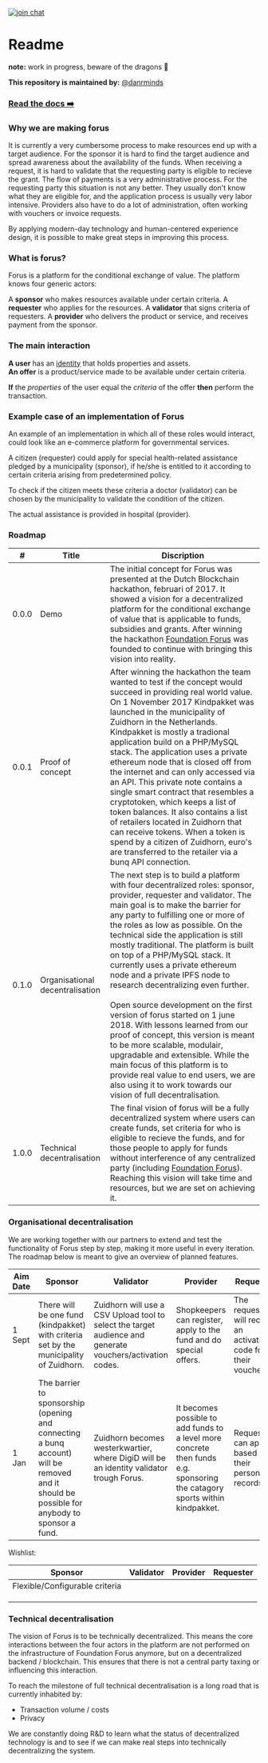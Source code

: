[![join chat](https://img.shields.io/badge/join%20chat-forus-green.svg)](https://chat.forus.io/channel/forus)

# Readme

**note:** work in progress, beware of the dragons 🐉 

**This repository is maintained by:** [@danrminds](https://github.com/danrminds)

### [Read the docs ➡️](docs/README.md)

### Why we are making forus

It is currently a very cumbersome process to make resources end up with a target audience. For the sponsor it is hard to find the target audience and spread awareness about the availability of the funds. When receiving a request, it is hard to validate that the requesting party is eligible to recieve the grant. The flow of payments is a very administrative process. For the requesting party this situation is not any better. They usually don't know what they are eligible for, and the application process is usually very labor intensive. Providers also have to do a lot of administration, often working with vouchers or invoice requests.

By applying modern-day technology and human-centered experience design, it is possible to make great steps in improving this process.


### What is forus?

Forus is a platform for the conditional exchange of value. The platform knows four generic actors:

A **sponsor** who makes resources available under certain criteria. 
A **requester** who applies for the resources. A **validator** that signs criteria of requesters. A **provider** who delivers the product or service, and receives payment from the sponsor.

### The main interaction
**A user** has an [identity](https://github.com/teamforus/concept-identity) that holds properties and assets.  
**An offer** is a product/service made to be available under certain criteria.  

**If** the *properties* of the user equal the *criteria* of the offer **then** perform the transaction.

### Example case of an implementation of Forus
An example of an implementation in which all of these roles would interact, could look like an e-commerce platform for governmental services.

A citizen (requester) could apply for special health-related assistance pledged by a municipality (sponsor), if he/she is entitled to it according to certain criteria arising from predetermined policy.

To check if the citizen meets these criteria a doctor (validator) can be chosen by the municipality to validate the condition of the citizen.

The actual assistance is provided in hospital (provider).

### Roadmap

| # | Title | Discription |
| --- | --- | --- |
| 0.0.0 | Demo | The initial concept for Forus was presented at the Dutch Blockchain hackathon, februari of 2017. It showed a vision for a decentralized platform for the conditional exchange of value that is applicable to funds, subsidies and grants. After winning the hackathon [Foundation Forus](\../readme/foundation/README.md) was founded to continue with bringing this vision into reality. |
| 0.0.1 | Proof of concept | After winning the hackathon the team wanted to test if the concept would succeed in providing real world value. On 1 November 2017 Kindpakket was launched in the municipality of Zuidhorn in the Netherlands. Kindpakket is mostly a tradional application build on a PHP/MySQL stack. The application uses a private ethereum node that is closed off from the internet and can only accessed via an API. This private note contains a single smart contract that resembles a cryptotoken, which keeps a list of token balances. It also contains a list of retailers located in Zuidhorn that can receive tokens. When a token is spend by a citizen of Zuidhorn, euro's are transferred to the retailer via a bunq API connection.
| 0.1.0 | Organisational decentralisation | The next step is to build a platform with four decentralized roles: sponsor, provider, requester and validator. The main goal is to make the barrier for any party to fulfilling one or more of the roles as low as possible. On the technical side the application is still mostly traditional. The platform is built on top of a PHP/MySQL stack. It currently uses a private ethereum node and a private IPFS node to research decentralizing even further. <br><br> Open source development on the first version of forus started on 1 june 2018. With lessons learned from our proof of concept, this version is meant to be more scalable, modulair, upgradable and extensible. While the main focus of this platform is to provide real value to end users, we are also using it to work towards our vision of full decentralisation. 
| 1.0.0 | Technical decentralisation | The final vision of forus will be a fully decentralized system where users can create funds, set criteria for who is eligible to recieve the funds, and for those people to apply for funds without interference of any centralized party (including [Foundation Forus](\../readme/foundation/README.md)). Reaching this vision will take time and resources, but we are set on achieving it.

### Organisational decentralisation

We are working together with our partners to extend and test the functionality of Forus step by step, making it more useful in every iteration. The roadmap below is meant to give an overview of planned features.

| Aim Date | Sponsor | Validator | Provider | Requester |
| --- | --- | --- | --- | --- |
| 1 Sept | There will be one fund (kindpakket) with criteria set by the municipality of Zuidhorn.  | Zuidhorn will use a CSV Upload tool to select the target audience and generate vouchers/activation codes. | Shopkeepers can register, apply to the fund and do special offers. | The requester will recieve an activation code for their voucher. |
| 1 Jan | The barrier to sponsorship (opening and connecting a bunq account) will be removed and it should be possible for anybody to sponsor a fund. | Zuidhorn becomes westerkwartier, where DigiD will be an identity validator trough Forus. | It becomes possible to add funds to a level more concrete then funds e.g. sponsoring the catagory sports within kindpakket. | Requesters can apply based on their personal records.

<!---
| 1 Apr | Lungfund becomes a sponsor, leveraging kindpakket to fulfill their mission of a <br> ["smokefree generation"](https://rookvrijegeneratie.nl) | Add peer-to-peer validation of smoking. E.g. volunteers, doctors etc. | It becomes possible to set up a fund for a specific offer, e.g. nicotine patches | Requester can apply for vouchers for specific products.
-->

Wishlist:

Sponsor | Validator | Provider | Requester |
| --- | --- | --- | --- |
| Flexible/Configurable criteria |  |  | 
|  |  |  | 
|  |  |  | 
|  |  |  | 

### Technical decentralisation

The vision of Forus is to be technically decentralized. This means the core interactions between the four actors in the platform are not performed on the infrastructure of Foundation Forus anymore, but on a decentralized backend / blockchain. This ensures that there is not a central party taxing or influencing this interaction.

To reach the milestone of full technical decentralisation is a long road that is currently inhabited by:

* Transaction volume / costs
* Privacy

We are constantly doing R&D to learn what the status of decentralized technology is and to see if we can make real steps into technically decentralizing the system.

